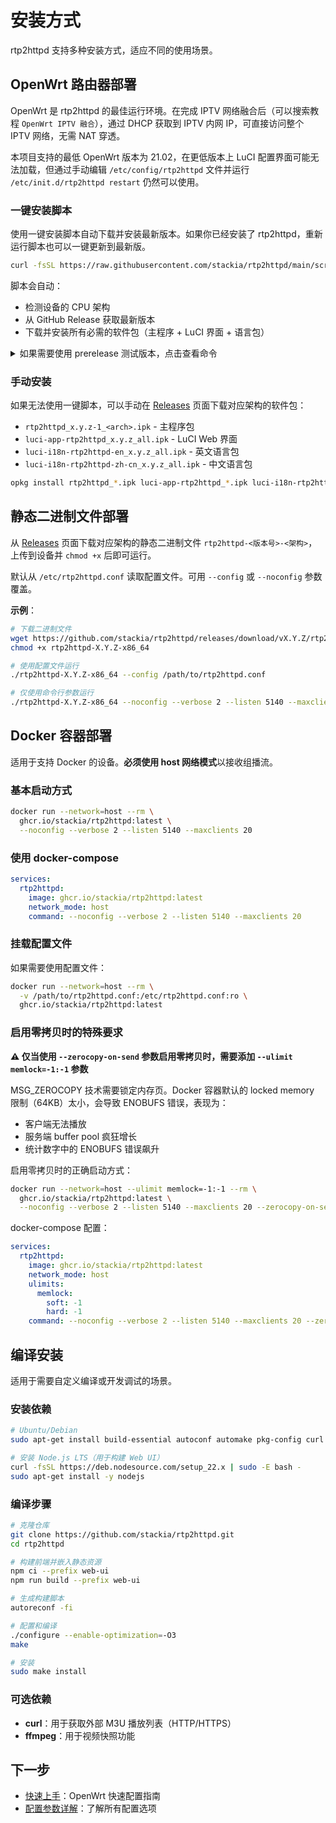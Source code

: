 # 安装方式

rtp2httpd 支持多种安装方式，适应不同的使用场景。

## OpenWrt 路由器部署

OpenWrt 是 rtp2httpd 的最佳运行环境。在完成 IPTV 网络融合后（可以搜索教程 `OpenWrt IPTV 融合`），通过 DHCP 获取到 IPTV 内网 IP，可直接访问整个 IPTV 网络，无需 NAT 穿透。

本项目支持的最低 OpenWrt 版本为 21.02，在更低版本上 LuCI 配置界面可能无法加载，但通过手动编辑 `/etc/config/rtp2httpd` 文件并运行 `/etc/init.d/rtp2httpd restart` 仍然可以使用。

### 一键安装脚本

使用一键安装脚本自动下载并安装最新版本。如果你已经安装了 rtp2httpd，重新运行脚本也可以一键更新到最新版。

```bash
curl -fsSL https://raw.githubusercontent.com/stackia/rtp2httpd/main/scripts/install-openwrt.sh | sh
```

脚本会自动：

- 检测设备的 CPU 架构
- 从 GitHub Release 获取最新版本
- 下载并安装所有必需的软件包（主程序 + LuCI 界面 + 语言包）

<details>
<summary>如果需要使用 prerelease 测试版本，点击查看命令</summary>

```bash
curl -sSL https://raw.githubusercontent.com/stackia/rtp2httpd/main/scripts/install-openwrt.sh | sh -s -- --prerelease
```

</details>

### 手动安装

如果无法使用一键脚本，可以手动在 [Releases](https://github.com/stackia/rtp2httpd/releases) 页面下载对应架构的软件包：

- `rtp2httpd_x.y.z-1_<arch>.ipk` - 主程序包
- `luci-app-rtp2httpd_x.y.z_all.ipk` - LuCI Web 界面
- `luci-i18n-rtp2httpd-en_x.y.z_all.ipk` - 英文语言包
- `luci-i18n-rtp2httpd-zh-cn_x.y.z_all.ipk` - 中文语言包

```bash
opkg install rtp2httpd_*.ipk luci-app-rtp2httpd_*.ipk luci-i18n-rtp2httpd-*.ipk
```

## 静态二进制文件部署

从 [Releases](https://github.com/stackia/rtp2httpd/releases) 页面下载对应架构的静态二进制文件 `rtp2httpd-<版本号>-<架构>`，上传到设备并 `chmod +x` 后即可运行。

默认从 `/etc/rtp2httpd.conf` 读取配置文件。可用 `--config` 或 `--noconfig` 参数覆盖。

**示例**：

```bash
# 下载二进制文件
wget https://github.com/stackia/rtp2httpd/releases/download/vX.Y.Z/rtp2httpd-X.Y.Z-x86_64
chmod +x rtp2httpd-X.Y.Z-x86_64

# 使用配置文件运行
./rtp2httpd-X.Y.Z-x86_64 --config /path/to/rtp2httpd.conf

# 仅使用命令行参数运行
./rtp2httpd-X.Y.Z-x86_64 --noconfig --verbose 2 --listen 5140 --maxclients 20
```

## Docker 容器部署

适用于支持 Docker 的设备。**必须使用 host 网络模式**以接收组播流。

### 基本启动方式

```bash
docker run --network=host --rm \
  ghcr.io/stackia/rtp2httpd:latest \
  --noconfig --verbose 2 --listen 5140 --maxclients 20
```

### 使用 docker-compose

```yaml
services:
  rtp2httpd:
    image: ghcr.io/stackia/rtp2httpd:latest
    network_mode: host
    command: --noconfig --verbose 2 --listen 5140 --maxclients 20
```

### 挂载配置文件

如果需要使用配置文件：

```bash
docker run --network=host --rm \
  -v /path/to/rtp2httpd.conf:/etc/rtp2httpd.conf:ro \
  ghcr.io/stackia/rtp2httpd:latest
```

### 启用零拷贝时的特殊要求

**⚠️ 仅当使用 `--zerocopy-on-send` 参数启用零拷贝时，需要添加 `--ulimit memlock=-1:-1` 参数**

MSG_ZEROCOPY 技术需要锁定内存页。Docker 容器默认的 locked memory 限制（64KB）太小，会导致 ENOBUFS 错误，表现为：

- 客户端无法播放
- 服务端 buffer pool 疯狂增长
- 统计数字中的 ENOBUFS 错误飙升

启用零拷贝时的正确启动方式：

```bash
docker run --network=host --ulimit memlock=-1:-1 --rm \
  ghcr.io/stackia/rtp2httpd:latest \
  --noconfig --verbose 2 --listen 5140 --maxclients 20 --zerocopy-on-send
```

docker-compose 配置：

```yaml
services:
  rtp2httpd:
    image: ghcr.io/stackia/rtp2httpd:latest
    network_mode: host
    ulimits:
      memlock:
        soft: -1
        hard: -1
    command: --noconfig --verbose 2 --listen 5140 --maxclients 20 --zerocopy-on-send
```

## 编译安装

适用于需要自定义编译或开发调试的场景。

### 安装依赖

```bash
# Ubuntu/Debian
sudo apt-get install build-essential autoconf automake pkg-config curl

# 安装 Node.js LTS（用于构建 Web UI）
curl -fsSL https://deb.nodesource.com/setup_22.x | sudo -E bash -
sudo apt-get install -y nodejs
```

### 编译步骤

```bash
# 克隆仓库
git clone https://github.com/stackia/rtp2httpd.git
cd rtp2httpd

# 构建前端并嵌入静态资源
npm ci --prefix web-ui
npm run build --prefix web-ui

# 生成构建脚本
autoreconf -fi

# 配置和编译
./configure --enable-optimization=-O3
make

# 安装
sudo make install
```

### 可选依赖

- **curl**：用于获取外部 M3U 播放列表（HTTP/HTTPS）
- **ffmpeg**：用于视频快照功能

## 下一步

- [快速上手](quick-start.md)：OpenWrt 快速配置指南
- [配置参数详解](configuration.md)：了解所有配置选项
